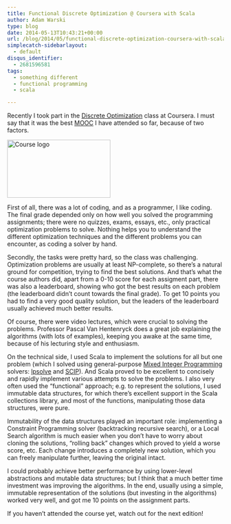 ```yaml
---
title: Functional Discrete Optimization @ Coursera with Scala
author: Adam Warski
type: blog
date: 2014-05-13T10:43:21+00:00
url: /blog/2014/05/functional-discrete-optimization-coursera-with-scala/
simplecatch-sidebarlayout:
  - default
disqus_identifier:
  - 2681596581
tags:
  - something different
  - functional programming
  - scala

---
```

Recently I took part in the [Discrete Optimization][1] class at Coursera. I must say that it was the best [MOOC][2] I have attended so far, because of two factors.

<a href="http://www.warski.org/blog/2014/05/functional-discrete-optimization-coursera-with-scala/discreetoptimisation_logo/" rel="attachment wp-att-1312"><img loading="lazy" decoding="async" src="http://www.warski.org/blog/wp-content/uploads/2014/05/DiscreetOptimisation_logo.png" alt="Course logo" width="240" height="135" class="aligncenter size-full wp-image-1312" srcset="https://www.warski.org/blog/wp-content/uploads/2014/05/DiscreetOptimisation_logo.png 240w, https://www.warski.org/blog/wp-content/uploads/2014/05/DiscreetOptimisation_logo-210x118.png 210w" sizes="(max-width: 240px) 100vw, 240px" /></a>

First of all, there was a lot of coding, and as a programmer, I like coding. The final grade depended only on how well you solved the programming assignments; there were no quizzes, exams, essays, etc., only practical optimization problems to solve. Nothing helps you to understand the different optimization techniques and the different problems you can encounter, as coding a solver by hand.

Secondly, the tasks were pretty hard, so the class was challenging. Optimization problems are usually at least NP-complete, so there’s a natural ground for competition, trying to find the best solutions. And that’s what the course authors did, apart from a 0-10 score for each assigment part, there was also a leaderboard, showing who got the best results on each problem (the leaderboard didn’t count towards the final grade). To get 10 points you had to find a very good quality solution, but the leaders of the leaderboard usually achieved much better results.

Of course, there were video lectures, which were crucial to solving the problems. Professor Pascal Van Hentenryck does a great job explaining the algorithms (with lots of examples), keeping you awake at the same time, because of his lecturing style and enthusiasm.

On the technical side, I used Scala to implement the solutions for all but one problem (which I solved using general-purpose [Mixed Integer Programming][3] solvers: [lpsolve][4] and [SCIP][5]). And Scala proved to be excellent to concisely and rapidly implement various attempts to solve the problems. I also very often used the “functional” approach; e.g. to represent the solutions, I used immutable data structures, for which there’s excellent support in the Scala collections library, and most of the functions, manipulating those data structures, were pure.

Immutability of the data structures played an important role: implementing a Constraint Programming solver (backtracking recursive search), or a Local Search algorithm is much easier when you don’t have to worry about cloning the solutions, &#8220;rolling back&#8221; changes which proved to yield a worse score, etc. Each change introduces a completely new solution, which you can freely manipulate further, leaving the original intact.

I could probably achieve better performance by using lower-level abstractions and mutable data structures; but I think that a much better time investment was improving the algorithms. In the end, usually using a simple, immutable representation of the solutions (but investing in the algorithms) worked very well, and got me 10 points on the assignment parts.

If you haven’t attended the course yet, watch out for the next edition!

 [1]: https://www.coursera.org/course/optimization
 [2]: http://en.wikipedia.org/wiki/Massive_open_online_course
 [3]: http://en.wikipedia.org/wiki/Integer_programming
 [4]: http://lpsolve.sourceforge.net/5.5/
 [5]: http://scip.zib.de/
